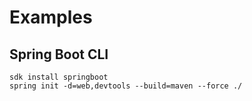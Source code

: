 # Examples

## Spring Boot CLI

```
sdk install springboot
spring init -d=web,devtools --build=maven --force ./
```
